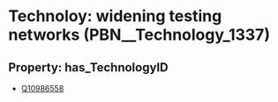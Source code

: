 # Technoloy: __widening testing networks__ (PBN__Technology_1337)

## Property: has_TechnologyID

* [Q10986558](Q10986558)

